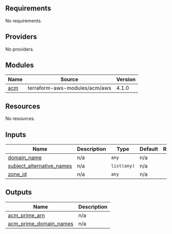 <!-- BEGIN_TF_DOCS -->
## Requirements

No requirements.

## Providers

No providers.

## Modules

| Name | Source | Version |
|------|--------|---------|
| <a name="module_acm"></a> [acm](#module\_acm) | terraform-aws-modules/acm/aws | 4.1.0 |

## Resources

No resources.

## Inputs

| Name | Description | Type | Default | Required |
|------|-------------|------|---------|:--------:|
| <a name="input_domain_name"></a> [domain\_name](#input\_domain\_name) | n/a | `any` | n/a | yes |
| <a name="input_subject_alternative_names"></a> [subject\_alternative\_names](#input\_subject\_alternative\_names) | n/a | `list(any)` | n/a | yes |
| <a name="input_zone_id"></a> [zone\_id](#input\_zone\_id) | n/a | `any` | n/a | yes |

## Outputs

| Name | Description |
|------|-------------|
| <a name="output_acm_prime_arn"></a> [acm\_prime\_arn](#output\_acm\_prime\_arn) | n/a |
| <a name="output_acm_prime_domain_names"></a> [acm\_prime\_domain\_names](#output\_acm\_prime\_domain\_names) | n/a |
<!-- END_TF_DOCS -->
